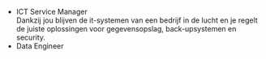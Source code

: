 * ICT Service Manager  
Dankzij jou blijven de it-systemen van een bedrijf in de lucht en je regelt de
juiste oplossingen voor gegevensopslag, back-upsystemen en security.  
* Data Engineer